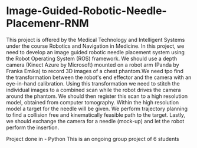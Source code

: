 # Image-Guided-Robotic-Needle-Placemenr-RNM

This project is offered by the Medical Technology and Intelligent Systems under the course Robotics and Navigation in Medicine. In this project, we need to  develop an image guided robotic needle placement system using the Robot Operating System (ROS) framework. We should use a depth camera (Kinect Azure by Microsoft) mounted on a robot arm (Panda by Franka Emika) to record 3D images of a chest phantom.We need tpo find the transformation between the robot's end effector and the camera with an eye-in-hand calibration. Using this transformation we need to stitch the individual images to a combined scan while the robot drives the camera around the phantom. We should then register this scan to a high resolution model, obtained from computer tomography. Within the high resolution model a target for the needle will be given. We perform trajectory planning to find a collision free and kinematically feasible path to the target. Lastly, we should exchange the camera for a needle (mock-up) and let the robot perform the insertion.

Project done in - Python
This is an ongoing group project of 6 students
